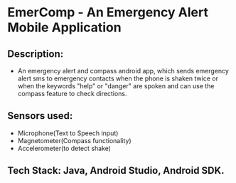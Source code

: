 # EmerComp - An Emergency Alert Mobile Application

## Description:
- An emergency alert and compass android app, which sends emergency alert sms to emergency contacts when the phone is shaken twice or when the keywords "help" or "danger" are spoken and can use the compass feature to check directions.

## Sensors used:
- Microphone(Text to Speech input)
- Magnetometer(Compass functionality)
- Accelerometer(to detect shake)

## Tech Stack: Java, Android Studio, Android SDK.
